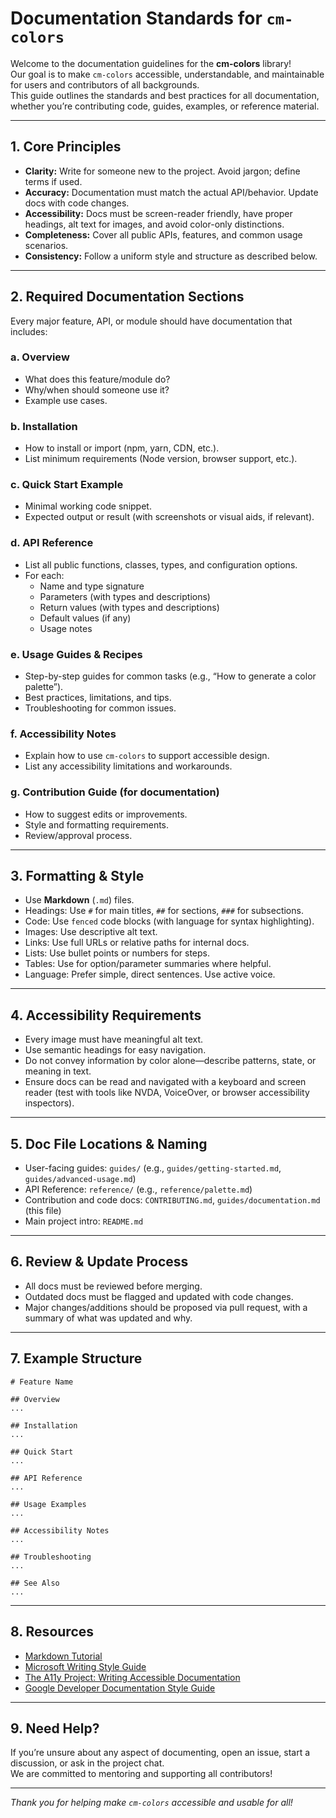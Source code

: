 # Documentation Standards for `cm-colors`

Welcome to the documentation guidelines for the **cm-colors** library!  
Our goal is to make `cm-colors` accessible, understandable, and maintainable for users and contributors of all backgrounds.  
This guide outlines the standards and best practices for all documentation, whether you’re contributing code, guides, examples, or reference material.

---

## 1. **Core Principles**

- **Clarity:** Write for someone new to the project. Avoid jargon; define terms if used.
- **Accuracy:** Documentation must match the actual API/behavior. Update docs with code changes.
- **Accessibility:** Docs must be screen-reader friendly, have proper headings, alt text for images, and avoid color-only distinctions.
- **Completeness:** Cover all public APIs, features, and common usage scenarios.
- **Consistency:** Follow a uniform style and structure as described below.

---

## 2. **Required Documentation Sections**

Every major feature, API, or module should have documentation that includes:

### a. **Overview**
- What does this feature/module do?
- Why/when should someone use it?
- Example use cases.

### b. **Installation**
- How to install or import (npm, yarn, CDN, etc.).
- List minimum requirements (Node version, browser support, etc.).

### c. **Quick Start Example**
- Minimal working code snippet.
- Expected output or result (with screenshots or visual aids, if relevant).

### d. **API Reference**
- List all public functions, classes, types, and configuration options.
- For each:
  - Name and type signature
  - Parameters (with types and descriptions)
  - Return values (with types and descriptions)
  - Default values (if any)
  - Usage notes

### e. **Usage Guides & Recipes**
- Step-by-step guides for common tasks (e.g., “How to generate a color palette”).
- Best practices, limitations, and tips.
- Troubleshooting for common issues.

### f. **Accessibility Notes**
- Explain how to use `cm-colors` to support accessible design.
- List any accessibility limitations and workarounds.

### g. **Contribution Guide (for documentation)**
- How to suggest edits or improvements.
- Style and formatting requirements.
- Review/approval process.

---

## 3. **Formatting & Style**

- Use **Markdown** (`.md`) files.
- Headings: Use `#` for main titles, `##` for sections, `###` for subsections.
- Code: Use `fenced` code blocks (with language for syntax highlighting).
- Images: Use descriptive alt text.
- Links: Use full URLs or relative paths for internal docs.
- Lists: Use bullet points or numbers for steps.
- Tables: Use for option/parameter summaries where helpful.
- Language: Prefer simple, direct sentences. Use active voice.

---

## 4. **Accessibility Requirements**

- Every image must have meaningful alt text.
- Use semantic headings for easy navigation.
- Do not convey information by color alone—describe patterns, state, or meaning in text.
- Ensure docs can be read and navigated with a keyboard and screen reader (test with tools like NVDA, VoiceOver, or browser accessibility inspectors).

---

## 5. **Doc File Locations & Naming**

- User-facing guides: `guides/` (e.g., `guides/getting-started.md`, `guides/advanced-usage.md`)
- API Reference: `reference/` (e.g., `reference/palette.md`)
- Contribution and code docs: `CONTRIBUTING.md`, `guides/documentation.md` (this file)
- Main project intro: `README.md`

---

## 6. **Review & Update Process**

- All docs must be reviewed before merging.
- Outdated docs must be flagged and updated with code changes.
- Major changes/additions should be proposed via pull request, with a summary of what was updated and why.

---

## 7. **Example Structure**

```
# Feature Name

## Overview
...

## Installation
...

## Quick Start
...

## API Reference
...

## Usage Examples
...

## Accessibility Notes
...

## Troubleshooting
...

## See Also
...
```

---

## 8. **Resources**

- [Markdown Tutorial](https://support.typora.io/Markdown-Reference/)
- [Microsoft Writing Style Guide](https://learn.microsoft.com/en-us/style-guide/welcome/)
- [The A11y Project: Writing Accessible Documentation](https://www.a11yproject.com/posts/writing-accessible-documentation/)
- [Google Developer Documentation Style Guide](https://developers.google.com/style)

---

## 9. **Need Help?**

If you’re unsure about any aspect of documenting, open an issue, start a discussion, or ask in the project chat.  
We are committed to mentoring and supporting all contributors!

---

*Thank you for helping make `cm-colors` accessible and usable for all!*